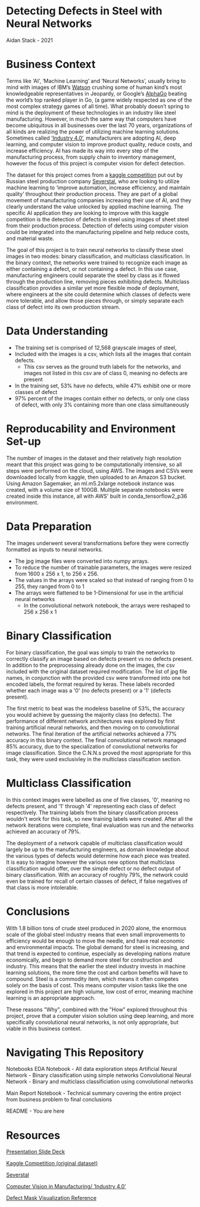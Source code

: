 #  Detecting Defects in Steel with Neural Networks 
Aidan Stack - 2021

# Business Context

  Terms like ‘AI’, ‘Machine Learning’ and ‘Neural Networks’, usually bring to mind with images of IBM’s [Watson](https://www.ibm.com/watson) crushing some of human kind’s most knowledgeable representatives in Jeopardy, or Google’s [AlphaGo](https://deepmind.com/research/case-studies/alphago-the-story-so-far) beating the world’s top ranked player in Go, (a game widely respected as one of the most complex strategy games of all time). What probably doesn’t spring to mind is the deployment of these technologies in an industry like steel manufacturing. However, in much the same way that computers have become ubiquitous in all businesses over the last 70 years, organizations of all kinds are realizing the power of utilizing machine learning solutions. Sometimes called [‘Industry 4.0’](https://www.n-ix.com/computer-vision-manufacturing/), manufacturers are adopting AI, deep learning, and computer vision to improve product quality, reduce costs, and increase efficiency. AI has made its way into every step of the manufacturing process, from supply chain to inventory management, however the focus of this project is computer vision for defect detection.

  The dataset for this project comes from a [kaggle competition](https://www.kaggle.com/c/severstal-steel-defect-detection) put out by Russian steel production company [Severstal](https://www.severstal.com/eng/about/), who are looking to utilize machine learning to ‘improve automation, increase efficiency, and maintain quality’ throughout their production process. They are part of a global movement of manufacturing companies increasing their use of AI, and they clearly understand the value unlocked by applied machine learning. The specific AI application they are looking to improve with this kaggle competition is the detection of defects in steel using images of sheet steel from their production process. Detection of defects using computer vision could be integrated into the manufacturing pipeline and help reduce costs, and material waste. 
  
  The goal of this project is to train neural networks to classify these steel images in two modes: binary classification, and multiclass classification. In the binary context, the networks were trained to recognize each image as either containing a defect, or not containing a defect. In this use case, manufacturing engineers could separate the steel by class as it flowed through the production line, removing pieces exhibiting defects. Multiclass classification provides a similar yet more flexible mode of deployment, where engineers at the site could determine which classes of defects were more tolerable, and allow those pieces through, or simply separate each class of defect into its own production stream. 

# Data Understanding 

* The training set is comprised of 12,568 grayscale images of steel,
* Included with the images is a csv, which lists all the images that contain defects. 
  * This csv serves as the ground truth labels for the networks, and images not listed in this csv are of class 0, meaning no defects are present
* In the training set, 53% have no defects, while 47% exhibit one or more classes of defect
* 97% percent of the images contain either no defects, or only one class of defect, with only 3% containing more than one class simultaneously

# Reproducability and Environment Set-up

The number of images in the dataset and their relatively high resolution meant that this project was going to be computationally intensive, so all steps were performed on the cloud, using AWS. The images and CSVs were downloaded locally from kaggle, then uploaded to an Amazon S3 bucket. Using Amazon Sagemaker, an ml.m5.2xlarge notebook instance was created, with a volume size of 100GB. Multiple separate notebooks were created inside this instance, all with AWS' built in conda_tensorflow2_p36 environment. 

# Data Preparation

The images underwent several transformations before they were correctly formatted as inputs to neural networks. 
* The jpg image files were converted into numpy arrays.
* To reduce the number of trainable parameters, the images were resized from 1600 x 256 x 1, to 256 x 256. 
* The values in the arrays were scaled so that instead of ranging from 0 to 255, they ranged from 0 to 1 
* The arrays were flattened to be 1-Dimensional for use in the artificial neural networks
  * In the convolutional network notebook, the arrays were reshaped to 256 x 256 x 1

# Binary Classification 

For binary classification, the goal was simply to train the networks to correctly classify an image based on defects present vs no defects present. In addition to the preprocessing already done on the images, the csv included with the original dataset required modification. The list of jpg file names, in conjunction with the provided csv were transformed into one hot encoded labels, the format required by keras. These labels recorded whether each image was a '0' (no defects present) or a '1' (defects present). 

The first metric to beat was the modeless baseline of 53%, the accuracy you would achieve by guessing the majority class (no defects). The performance of different network architectures was explored by first training artificial neural networks, and then moving on to convolutional networks. The final iteration of the artificial networks achieved a 77% accuracy in this binary context. The final convolutional network managed 85% accuracy, due to the specialization of convolutional networks for image classification. Since the C.N.N.s proved the most appropriate for this task, they were used exclusivley in the multiclass classification section. 


# Multiclass Classification 

In this context images were labelled as one of five classes, '0', meaning no defects present, and '1' through '4' representing each class of defect respectively. The training labels from the binary classification process wouldn't work for this task, so new training labels were created. After all the network iterations were complete, final evaluation was run and the networks achieved an accuracy of 79%.

The deployment of a network capable of multiclass classification would largely be up to the manufacturing engineers, as domain knowledge about the various types of defects would determine how each piece was treated. It is easy to imagine however the various new options that multiclass classification would offer, over the simple defect or no defect output of binary classification. With an accuracy of roughly 79%, the network could even be trained for recall of certain classes of defect, if false negatives of that class is more intolerable.

# Conclusions

With 1.8 billion tons of crude steel produced in 2020 alone, the enormous scale of the global steel industry means that even small improvements to efficiency would be enough to move the needle, and have real economic and environmental impacts. The global demand for steel is increasing, and that trend is expected to continue, especially as developing nations mature economically, and begin to demand more steel for construction and industry. This means that the earlier the steel industry invests in machine learning solutions, the more time the cost and carbon benefits will have to compound. Steel is a commodity item, which means it often competes solely on the basis of cost. This means computer vision tasks like the one explored in this project are high volume, low cost of error, meaning machine learning is an appropriate approach.

These reasons "Why", combined with the "How" explored throughout this project, prove that a computer vision solution using deep learning, and more specifically convolutional neural networks, is not only appropriate, but viable in this business context.

# Navigating This Repository

  Notebooks
    EDA Notebook - All data exploration steps 
    Artificial Neural Network - Binary classification using simple networks
    Convolutional Neural Network - Binary and multiclass classificiation using convolutional networks

  Main Report Notebook - Technical summary covering the entire project from business problem to final conclusions
  
  README - You are here 
  
# Resources 

[Presentation Slide Deck](https://www.canva.com/design/DAExh_0mJNQ/q6ARsiHI5QzPszSFt8O33g/view?utm_content=DAExh_0mJNQ&utm_campaign=designshare&utm_medium=link2&utm_source=sharebutton)

[Kaggle Competition (original dataset)](https://www.kaggle.com/c/severstal-steel-defect-detection)

[Severstal](https://www.severstal.com/eng/about/)

[Computer Vision in Manufacturing/ ‘Industry 4.0’](https://www.n-ix.com/computer-vision-manufacturing/)

[Defect Mask Visualization Reference](https://www.kaggle.com/go1dfish/clear-mask-visualization-and-simple-eda)









